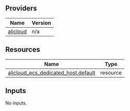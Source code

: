 <!-- BEGIN_TF_DOCS -->
## Providers

| Name | Version |
|------|---------|
| <a name="provider_alicloud"></a> [alicloud](#provider\_alicloud) | n/a |

## Resources

| Name | Type |
|------|------|
| [alicloud_ecs_dedicated_host.default](https://registry.terraform.io/providers/hashicorp/alicloud/latest/docs/resources/ecs_dedicated_host) | resource |

## Inputs

No inputs.
<!-- END_TF_DOCS -->    